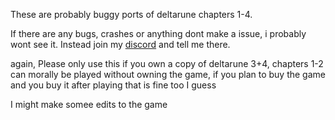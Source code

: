 These are probably buggy ports of deltarune chapters 1-4.

If there are any bugs, crashes or anything dont make a issue, i probably wont see it. Instead join my [discord](https://discord.gg/8s8CZA9kHS) and tell me there.

again, Please only use this if you own a copy of deltarune 3+4, chapters 1-2 can morally be played without owning the game, if you plan to buy the game and you buy it after playing that is fine too I guess

I might make somee edits to the game
